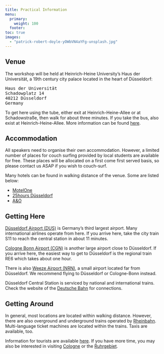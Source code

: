 ```yaml
---
title: Practical Information
menu:
  primary:
    weight: 100
  footer:
toc: true
images:
  - "patrick-robert-doyle-yOWbVN4aYFg-unsplash.jpg"
---
```


## Venue

The workshop will be held at Heinrich-Heine University’s Haus der Universität, a 19th century city palace located in the heart of Düsseldorf:

<pre>
Haus der Universität
Schadowplatz 14
40212 Düsseldorf
Germany
</pre>

To get here using the tube, either exit at Heinrich-Heine-Allee or at Schadowstraße, then walk for about three minutes. If you take the bus, also exist at Heinrich-Heine-Allee. More information can be found [here](https://www.hdu.hhu.de/kontakt).

## Accommodation

All speakers need to organise their own accommodation. However, a limited number of places for couch surfing provided by local students are available for free. These places will be allocated on a first come first served basis, so please contact us ASAP if you wish to couch-surf.

Many hotels can be found in walking distance of the venue. Some are listed below:

- [MotelOne](https://www.motel-one.com/en/hotels/dusseldorf/hotel-dusseldorf-hauptbahnhof/)
- [25hours Düsseldorf](https://www.25hours-hotels.com/en/hotels/duesseldorf/das-tour)
- [A&O](https://www.aohostels.com/en/dusseldorf/duesseldorf-hauptbahnhof/)

## Getting Here

[Düsseldorf Airport (DUS)](https://www.dus.com/en) is Germany’s third largest airport. Many international airlines operate from here. If you arrive here, take the city train S11 to reach the central station in about 11 minutes.

[Cologne Bonn Airport (CGN)](https://www.cologne-bonn-airport.com/en.html) is another large airport close to Düsseldorf. If you arrive here, the easiest way to get to Düsseldorf is the regional train RE6 which takes about one hour.

There is also [Weeze Airport (NRN)](http://www.airport-weeze.com/en), a small airport located far from Düsseldorf. We recommend flying to Düsseldorf or Cologne-Bonn instead.

Düsseldorf Central Station is serviced by national and international trains. Check the website of the [Deutsche Bahn](https://www.bahn.com/en/) for connections.

## Getting Around

In general, most locations are located within walking distance. However, there are also overground and underground trains operated by [Rheinbahn](http://www.rheinbahn.com/). Multi-language ticket machines are located within the trains. Taxis are available, too.

Information for tourists are available [here](https://www.duesseldorf.de/international.html). If you have more time, you may also be interested in visiting [Cologne](https://www.cologne-tourism.com/) or the [Ruhrgebiet](https://www.metropoleruhr.de/en/start/).
